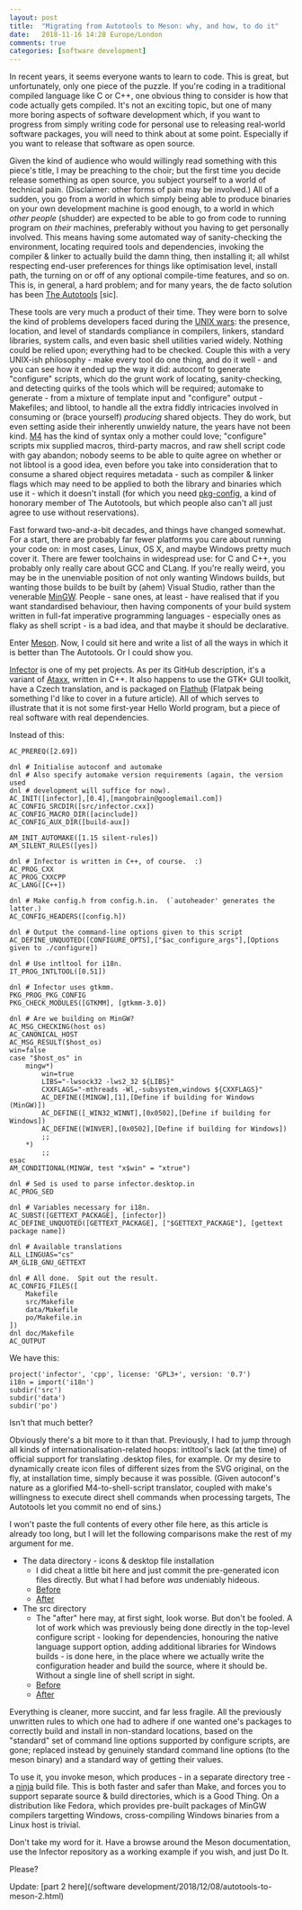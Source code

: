 ```yaml
---
layout: post
title:  "Migrating from Autotools to Meson: why, and how, to do it"
date:   2018-11-16 14:28 Europe/London
comments: true
categories: [software development]
---
```

In recent years, it seems everyone wants to learn to code. This is great, but
unfortunately, only one piece of the puzzle. If you're coding in a
traditional compiled language like C or C++, one obvious thing to consider is
how that code actually gets compiled. It's not an exciting topic, but one of
many more boring aspects of software development which, if you want to progress
from simply writing code for personal use to releasing real-world software
packages, you will need to think about at some point. Especially if you want
to release that software as open source.

Given the kind of audience who would willingly read something with this piece's
title, I may be preaching to the choir; but the first time you decide
release something as open source, you subject yourself to a world of technical
pain. (Disclaimer: other forms of pain may be involved.) All of a sudden, you
go from a world in which simply being able to produce binaries on your own
development machine is good enough, to a world in which *other people*
(shudder) are expected to be able to go from code to running program on *their*
machines, preferably without you having to get personally involved. This means
having some automated way of sanity-checking the environment, locating required
tools and dependencies, invoking the compiler & linker to actually build the
damn thing, then installing it; all whilst respecting end-user preferences for
things like optimisation level, install path, the turning on or off of any
optional compile-time features, and so on. This is, in general, a hard problem;
and for many years, the de facto solution has been [The Autotools](https://www.gnu.org/software/automake/manual/automake.html#Autotools-Introduction)
\[sic\].

These tools are very much a product of their time. They were born to solve
the kind of problems developers faced during the [UNIX wars](https://en.wikipedia.org/wiki/Unix_wars):
the presence, location, and level of
standards compliance in compilers, linkers, standard libraries, system calls,
and even basic shell utilities varied widely. Nothing could be relied upon;
everything had to be checked. Couple this with a very UNIX-ish philosophy -
make every tool do one thing, and do it well - and you can see how it ended up
the way it did: autoconf to generate "configure" scripts, which do the grunt
work of locating, sanity-checking, and detecting quirks of the tools which will
be required; automake to generate - from a mixture of template input and
"configure" output - Makefiles; and libtool, to handle all the extra fiddly
intricacies involved in consuming or (brace yourself) *producing* shared
objects. They do work, but even setting aside their inherently unwieldy nature,
the years have not been kind. [M4](https://www.gnu.org/software/m4/m4.html) has
the kind of syntax only a mother could love; "configure" scripts mix supplied
macros, third-party macros, and raw shell script code with gay abandon; nobody
seems to be able to quite agree on whether or not libtool is a good idea, even
before you take into consideration that to consume a shared object requires
metadata - such as compiler & linker flags which may need to be applied to both
the library and binaries which use it - which it doesn't install (for which
you need [pkg-config](https://www.freedesktop.org/wiki/Software/pkg-config/),
a kind of honorary member of The Autotools, but which people also can't all
just agree to use without reservations).

Fast forward two-and-a-bit decades, and things have changed somewhat. For a
start, there are probably far fewer platforms you care about running your code
on: in most cases, Linux, OS X, and maybe Windows pretty much cover it. There
are fewer toolchains in widespread use: for C and C++, you probably only really
care about GCC and CLang. If you're really weird, you may be in the unenviable
position of not only wanting Windows builds, but wanting those builds to be
built by (ahem) Visual Studio, rather than the venerable
[MinGW](http://www.mingw.org/). People - sane ones, at least - have realised
that if you want standardised behaviour, then having components of your build
system written in full-fat imperative programming languages - especially ones
as flaky as shell script - is a bad idea, and that maybe it should be
declarative.

Enter [Meson](https://mesonbuild.com/). Now, I could sit here and write a list
of all the ways in which it is better than The Autotools. Or I could show you.

[Infector](https://github.com/mangobrain/Infector) is one of my pet projects.
As per its GitHub description, it's a variant of [Ataxx](https://en.wikipedia.org/wiki/Ataxx),
written in C++. It also happens to use the GTK+ GUI toolkit, have a Czech
translation, and is packaged on [Flathub](https://flathub.org/apps/details/uk.co.mangobrain.Infector)
(Flatpak being something I'd like to cover in a future article). All of which
serves to illustrate that it is not some first-year Hello World program, but a
piece of real software with real dependencies.

Instead of this:

```shell
AC_PREREQ([2.69])

dnl # Initialise autoconf and automake
dnl # Also specify automake version requirements (again, the version used
dnl # development will suffice for now).
AC_INIT([infector],[0.4],[mangobrain@googlemail.com])
AC_CONFIG_SRCDIR([src/infector.cxx])
AC_CONFIG_MACRO_DIR([acinclude])
AC_CONFIG_AUX_DIR([build-aux])

AM_INIT_AUTOMAKE([1.15 silent-rules])
AM_SILENT_RULES([yes])

dnl # Infector is written in C++, of course.  :)
AC_PROG_CXX
AC_PROG_CXXCPP
AC_LANG([C++])

dnl # Make config.h from config.h.in.  (`autoheader' generates the latter.)
AC_CONFIG_HEADERS([config.h])

dnl # Output the command-line options given to this script
AC_DEFINE_UNQUOTED([CONFIGURE_OPTS],["$ac_configure_args"],[Options given to ./configure])

dnl # Use intltool for i18n.
IT_PROG_INTLTOOL([0.51])

dnl # Infector uses gtkmm.
PKG_PROG_PKG_CONFIG
PKG_CHECK_MODULES([GTKMM], [gtkmm-3.0])

dnl # Are we building on MinGW?
AC_MSG_CHECKING(host os)
AC_CANONICAL_HOST
AC_MSG_RESULT($host_os)
win=false
case "$host_os" in
	mingw*)
		win=true
		LIBS="-lwsock32 -lws2_32 ${LIBS}"
		CXXFLAGS="-mthreads -Wl,-subsystem,windows ${CXXFLAGS}"
		AC_DEFINE([MINGW],[1],[Define if building for Windows (MinGW)])
		AC_DEFINE([_WIN32_WINNT],[0x0502],[Define if building for Windows])
		AC_DEFINE([WINVER],[0x0502],[Define if building for Windows])
		;;
	*)
		;;
esac
AM_CONDITIONAL(MINGW, test "x$win" = "xtrue")

dnl # Sed is used to parse infector.desktop.in
AC_PROG_SED

dnl # Variables necessary for i18n.
AC_SUBST([GETTEXT_PACKAGE], [infector])
AC_DEFINE_UNQUOTED([GETTEXT_PACKAGE], ["$GETTEXT_PACKAGE"], [gettext package name])

dnl # Available translations
ALL_LINGUAS="cs"
AM_GLIB_GNU_GETTEXT

dnl # All done.  Spit out the result.
AC_CONFIG_FILES([
	Makefile
	src/Makefile
	data/Makefile
	po/Makefile.in
])
dnl	doc/Makefile
AC_OUTPUT
```

We have this:
```
project('infector', 'cpp', license: 'GPL3+', version: '0.7')
i18n = import('i18n')
subdir('src')
subdir('data')
subdir('po')
```

Isn't that much better?

Obviously there's a bit more to it than that. Previously, I had to jump through
all kinds of internationalisation-related hoops: intltool's lack (at the time)
of official support for translating .desktop files, for example. Or my desire
to dynamically create icon files of different sizes from the SVG original, on
the fly, at installation time, simply because it was possible. (Given
autoconf's nature as a glorified M4-to-shell-script translator, coupled with
make's willingness to execute direct shell commands when processing targets,
The Autotools let you commit no end of sins.)

I won't paste the full contents of every other file here, as this article is
already too long, but I will let the following comparisons make the rest of my
argument for me.

- The data directory - icons & desktop file installation
  - I did cheat a little bit here and just commit the pre-generated icon files
    directly. But what I had before *was* undeniably hideous.
  - [Before](https://github.com/mangobrain/Infector/blob/8949b6431c789928496e16341f2cd097b0d5db22/data/Makefile.am)
  - [After](https://github.com/mangobrain/Infector/blob/925390c40ac5c6eba243c008b3c324523450af04/data/meson.build)
- The src directory
  - The "after" here may, at first sight, look worse. But don't be fooled.
    A lot of work which was previously being done directly in the top-level
    configure script - looking for dependencies, honouring the native language
    support option, adding additional libraries for Windows builds - is done
    here, in the place where we actually write the configuration header and
    build the source, where it should be. Without a single line of shell script
    in sight.
  - [Before](https://github.com/mangobrain/Infector/blob/8949b6431c789928496e16341f2cd097b0d5db22/src/Makefile.am)
  - [After](https://github.com/mangobrain/Infector/blob/925390c40ac5c6eba243c008b3c324523450af04/src/meson.build)

Everything is cleaner, more succint, and far less fragile. All the previously
unwritten rules to which one had to adhere if one wanted one's packages to
correctly build and install in non-standard locations, based on the "standard"
set of command line options supported by configure scripts, are gone; replaced
instead by genuinely standard command line options (to the meson binary) and
a standard way of getting their values.

To use it, you invoke meson, which produces - in a separate directory tree -
a [ninja](https://ninja-build.org/) build file. This is both faster and safer
than Make, and forces you to support separate source & build directories, which
is a Good Thing. On a distribution like Fedora, which provides pre-built
packages of MinGW compilers targetting Windows, cross-compiling Windows
binaries from a Linux host is trivial.

Don't take my word for it. Have a browse around the Meson documentation, use
the Infector repository as a working example if you wish, and just Do It.

Please?

Update: [part 2 here](/software development/2018/12/08/autotools-to-meson-2.html)
